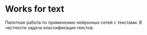 # Works for text
Пилотная работа по применению нейронных сетей с текстами. В частности задача классификации текстов.
